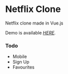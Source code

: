 # Netflix Clone

Netflix clone made in Vue.js

Demo is available _[HERE](https://netflix-clone-vue.web.app 'Netflix Clone')._

### Todo

- Mobile
- Sign Up
- Favourites
